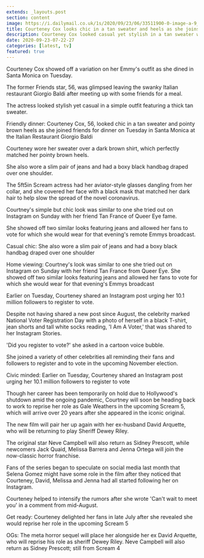 ```yaml
---
extends: _layouts.post
section: content
image: https://i.dailymail.co.uk/1s/2020/09/23/06/33511900-0-image-a-9_1600838945584.jpg 
title: Courteney Cox looks chic in a tan sweater and heels as she joins friends for dinner at Giorgio Baldi 
description: Courteney Cox looked casual yet stylish in a tan sweater with matching pointy heels and slim jeans as she met up with some friends for dinner at the swanky Italian restaurant Giorgio Baldi. 
date: 2020-09-23-07-22-27 
categories: [latest, tv] 
featured: true 
--- 
```

Courteney Cox showed off a variation on her Emmy's outfit as she dined in Santa Monica on Tuesday.

The former Friends star, 56, was glimpsed leaving the swanky Italian restaurant Giorgio Baldi after meeting up with some friends for a meal.

The actress looked stylish yet casual in a simple outfit featuring a thick tan sweater.

Friendly dinner: Courteney Cox, 56, looked chic in a tan sweater and pointy brown heels as she joined friends for dinner on Tuesday in Santa Monica at the Italian Restaurant Giorgio Baldi

Courteney wore her sweater over a dark brown shirt, which perfectly matched her pointy brown heels.

She also wore a slim pair of jeans and had a boxy black handbag draped over one shoulder.

The 5ft5in Scream actress had her aviator-style glasses dangling from her collar, and she covered her face with a black mask that matched her dark hair to help slow the spread of the novel coronavirus.

Courtney's simple but chic look was similar to one she tried out on Instagram on Sunday with her friend Tan France of Queer Eye fame.

She showed off two similar looks featuring jeans and allowed her fans to vote for which she would wear for that evening's remote Emmys broadcast.

Casual chic: She also wore a slim pair of jeans and had a boxy black handbag draped over one shoulder

Home viewing: Courtney's look was similar to one she tried out on Instagram on Sunday with her friend Tan France from Queer Eye. She showed off two similar looks featuring jeans and allowed her fans to vote for which she would wear for that evening's Emmys broadcast

Earlier on Tuesday, Courteney shared an Instagram post urging her 10.1 million followers to register to vote.

Despite not having shared a new post since August, the celebrity marked National Voter Registration Day with a photo of herself in a black T-shirt, jean shorts and tall white socks reading, 'I Am A Voter,' that was shared to her Instagram Stories.

'Did you register to vote?' she asked in a cartoon voice bubble. 

She joined a variety of other celebrities all reminding their fans and followers to register and to vote in the upcoming November election. 

Civic minded: Earlier on Tuesday, Courteney shared an Instagram post urging her 10.1 million followers to register to vote

Though her career has been temporarily on hold due to Hollywood's shutdown amid the ongoing pandemic, Courtney will soon be heading back to work to reprise her role as Gale Weathers in the upcoming Scream 5, which will arrive over 20 years after she appeared in the iconic original.

The new film will pair her up again with her ex-husband David Arquette, who will be returning to play Sheriff Dewey Riley.

The original star Neve Campbell will also return as Sidney Prescott, while newcomers Jack Quaid, Melissa Barrera and Jenna Ortega will join the now-classic horror franchise.  

Fans of the series began to speculate on social media last month that Selena Gomez might have some role in the film after they noticed that Courteney, David, Melissa and Jenna had all started following her on Instagram.

Courteney helped to intensify the rumors after she wrote 'Can't wait to meet you' in a comment from mid-August. 

Get ready: Courteney delighted her fans in late July after she revealed she would reprise her role in the upcoming Scream 5

OGs: The meta horror sequel will place her alongside her ex David Arquette, who will reprise his role as sheriff Dewey Riley. Neve Campbell will also return as Sidney Prescott; still from Scream 4

